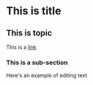 # This is title

## This is topic

This is a [link](https://github.com/bgin-global/bgin-shared-templates)

### This is a sub-section

Here's an example of editing text

